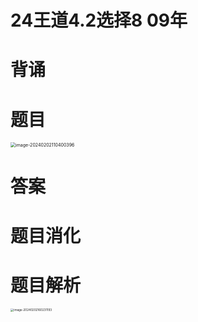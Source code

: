 # 24王道4.2选择8 09年



# 背诵





# 题目

<img src="https://cvp.oss-cn-shanghai.aliyuncs.com/picgo/202402021104482.png" alt="image-20240202110400396" style="zoom:50%;" />



# 答案





# 题目消化









# 题目解析

<img src="https://cvp.oss-cn-shanghai.aliyuncs.com/picgo/202402021602641.png" alt="image-20240202160231193" style="zoom:33%;" />
